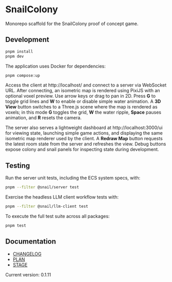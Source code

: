 # SnailColony

Monorepo scaffold for the SnailColony proof of concept game.

## Development

```bash
pnpm install
pnpm dev
```

The application uses Docker for dependencies:

```bash
pnpm compose:up
```

Access the client at http://localhost/ and connect to a server via WebSocket URL. After connecting,
an isometric map is rendered using PixiJS with an optional voxel preview. Use arrow keys or drag to
pan in 2D. Press **G** to toggle grid lines and **W** to enable or disable simple water animation.
A **3D View** button switches to a Three.js scene where the map is rendered as voxels; in this mode
**G** toggles the grid, **W** the water ripple, **Space** pauses animation, and **R** resets the camera.

The server also serves a lightweight dashboard at http://localhost:3000/ui for viewing state, launching simple game actions, and displaying the same isometric map renderer used by the client. A **Redraw Map** button requests the latest room state from the server and refreshes the view.
Debug buttons expose colony and snail panels for inspecting state during development.

## Testing

Run the server unit tests, including the ECS system specs, with:

```bash
pnpm --filter @snail/server test
```

Exercise the headless LLM client workflow tests with:

```bash
pnpm --filter @snail/llm-client test
```

To execute the full test suite across all packages:

```bash
pnpm test
```

## Documentation

- [CHANGELOG](CHANGELOG.md)
- [PLAN](PLAN.md)
- [STAGE](STAGE.md)

Current version: 0.1.11
